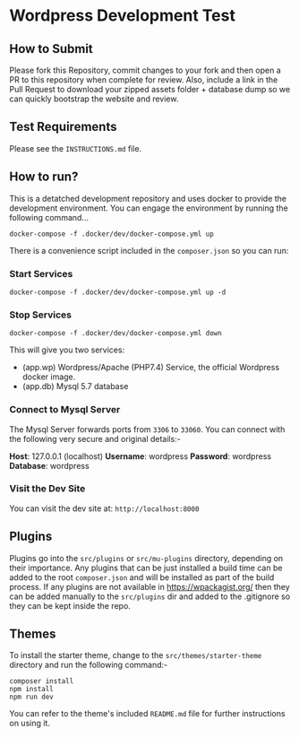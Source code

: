 # Wordpress Development Test


## How to Submit

Please fork this Repository, commit changes to your fork and then open a PR to this repository when complete for review. Also, include a link in the Pull Request to download your zipped assets folder + database dump so we can quickly bootstrap the website and review.

## Test Requirements

Please see the `INSTRUCTIONS.md` file.

## How to run?

This is a detatched development repository and uses docker to provide the development environment. You can engage the environment by running the following command...

```shell
docker-compose -f .docker/dev/docker-compose.yml up
```

There is a convenience script included in the `composer.json` so you can run:

### Start Services
```shell
docker-compose -f .docker/dev/docker-compose.yml up -d
```

### Stop Services
```shell
docker-compose -f .docker/dev/docker-compose.yml down
```

This will give you two services:
*   (app.wp) Wordpress/Apache (PHP7.4) Service, the official Wordpress docker image.
*   (app.db) Mysql 5.7 database


### Connect to Mysql Server

The Mysql Server forwards ports from `3306` to `33060`. You can connect with the following very secure and original details:-

**Host**: 127.0.0.1 (localhost)
**Username**: wordpress
**Password**: wordpress
**Database**: wordpress

### Visit the Dev Site

You can visit the dev site at: `http://localhost:8000`

## Plugins
Plugins go into the `src/plugins` or `src/mu-plugins` directory, depending on their importance. Any plugins that can be just installed a build time can be added to the root `composer.json` and will be installed as part of the build process. If any plugins are not available in https://wpackagist.org/ then they can be added manually to the `src/plugins` dir and added to the .gitignore so they can be kept inside the repo.

## Themes
To install the starter theme, change to the `src/themes/starter-theme` directory and run the following command:-

```shell
composer install
npm install
npm run dev
```

You can refer to the theme's included `README.md` file for further instructions on using it.
